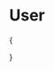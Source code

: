 # User

{
<!-- 'userName': userName, -->
<!-- 'posts': ['post1_id',
          'post2_id',
          'post3_id'],
'likes': ['posta_id',
          'postb_id',
          'postc_id'], -->
<!-- 'registeredAt': '20/05/1995', -->
<!-- 'uuid': 'id', -->
<!-- 'karma': 109, -->
<!-- 'about': 'Um chatão', -->
<!-- 'email':'mamedechatao@gmail.com', -->
<!-- 'password': 'e2423ui23478234i23478234h1hhy', -->
<!-- 'favs': ['favPost1', ...],
'hiden': ['hidenPost1', ...], -->
}